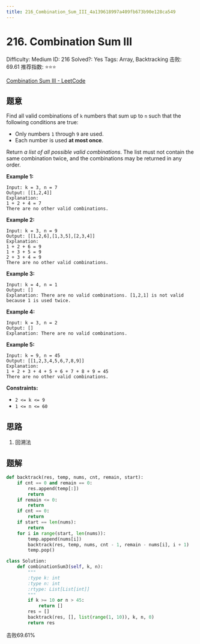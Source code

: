 ```yaml
---
title: 216_Combination_Sum_III_4a139618997a409fb673b90e128ca549
---
```


# 216. Combination Sum III

Difficulty: Medium
ID: 216
Solved?: Yes
Tags: Array, Backtracking
击败: 69.61
推荐指数: ⭐⭐⭐

[Combination Sum III - LeetCode](https://leetcode.com/problems/combination-sum-iii/)

## 题意

Find all valid combinations of `k` numbers that sum up to `n` such that the following conditions are true:

- Only numbers `1` through `9` are used.
- Each number is used **at most once**.

Return *a list of all possible valid combinations*. The list must not contain the same combination twice, and the combinations may be returned in any order.

**Example 1:**

```
Input: k = 3, n = 7
Output: [[1,2,4]]
Explanation:
1 + 2 + 4 = 7
There are no other valid combinations.
```

**Example 2:**

```
Input: k = 3, n = 9
Output: [[1,2,6],[1,3,5],[2,3,4]]
Explanation:
1 + 2 + 6 = 9
1 + 3 + 5 = 9
2 + 3 + 4 = 9
There are no other valid combinations.

```

**Example 3:**

```
Input: k = 4, n = 1
Output: []
Explanation: There are no valid combinations. [1,2,1] is not valid because 1 is used twice.

```

**Example 4:**

```
Input: k = 3, n = 2
Output: []
Explanation: There are no valid combinations.

```

**Example 5:**

```
Input: k = 9, n = 45
Output: [[1,2,3,4,5,6,7,8,9]]
Explanation:
1 + 2 + 3 + 4 + 5 + 6 + 7 + 8 + 9 = 45
There are no other valid combinations.

```

**Constraints:**

- `2 <= k <= 9`
- `1 <= n <= 60`

## 思路

1. 回溯法

## 题解

```python
def backtrack(res, temp, nums, cnt, remain, start):
    if cnt == 0 and remain == 0:
        res.append(temp[:])
        return
    if remain <= 0:
        return
    if cnt == 0:
        return
    if start == len(nums):
        return
    for i in range(start, len(nums)):
        temp.append(nums[i])
        backtrack(res, temp, nums, cnt - 1, remain - nums[i], i + 1)
        temp.pop()

class Solution:
    def combinationSum3(self, k, n):
        """
        :type k: int
        :type n: int
        :rtype: List[List[int]]
        """
        if k >= 10 or n > 45:
            return []
        res = []
        backtrack(res, [], list(range(1, 10)), k, n, 0)
        return res
```

击败69.61%